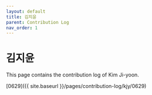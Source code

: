 ```yaml
---
layout: default
title: 김지윤
parent: Contribution Log
nav_order: 1
---
```


# 김지윤

This page contains the contribution log of Kim Ji-yoon.

[0629]({{ site.baseurl }}/pages/contribution-log/kjy/0629)
